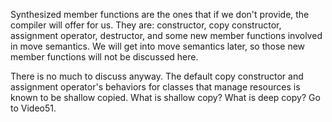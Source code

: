 
Synthesized member functions are the ones that if we don't provide, the compiler will offer for us.
They are: constructor, copy constructor, assignment operator, destructor, and some new member functions involved in move semantics. We will get into move semantics later, so those new member functions will not be discussed here.

There is no much to discuss anyway. The default copy constructor and assignment operator's behaviors for classes that manage resources is known to be shallow copied. What is shallow copy? What is deep copy? Go to Video51.

